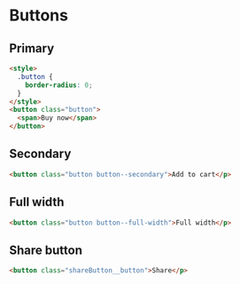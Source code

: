 # Buttons

## Primary
```html preview
<style>
  .button {
    border-radius: 0;
  }
</style>
<button class="button">
  <span>Buy now</span>
</button>
```

## Secondary
```html preview
<button class="button button--secondary">Add to cart</p>
```

## Full width
```html preview
<button class="button button--full-width">Full width</p>
```

## Share button
```html preview
<button class="shareButton__button">Share</p>
```
